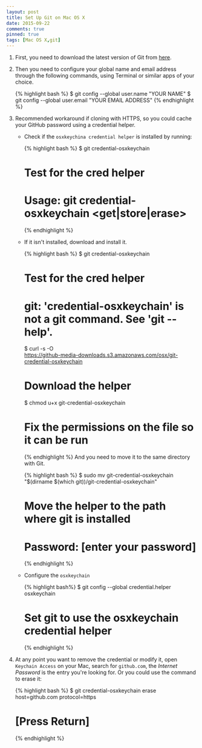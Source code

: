 ```yaml
---
layout: post
title: Set Up Git on Mac OS X
date: 2015-09-22
comments: true
pinned: true
tags: [Mac OS X,git]
---
```


1. First, you need to download the latest version of Git from [here](http://git-scm.com/downloads).
2. Then you need to configure your global name and email address through the following commands, using Terminal or similar apps of your choice.

   {% highlight bash %} 
   $ git config --global user.name "YOUR NAME"
   $ git config --global user.email "YOUR EMAIL ADDRESS"
   {% endhighlight %}
3. Recommended workaround if cloning with HTTPS, so you could cache your GitHub password using a credential helper.
   * Check if the ```osxkeychina credential helper``` is installed by running:

      {% highlight bash %} 
      $ git credential-osxkeychain
      # Test for the cred helper
      # Usage: git credential-osxkeychain <get|store|erase>
      {% endhighlight %}
   * If it isn't installed, download and install it. 

      {% highlight bash %} 
      $ git credential-osxkeychain
      # Test for the cred helper
      # git: 'credential-osxkeychain' is not a git command. See 'git --help'.
      $ curl -s -O \
      https://github-media-downloads.s3.amazonaws.com/osx/git-credential-osxkeychain
      # Download the helper
      $ chmod u+x git-credential-osxkeychain
      # Fix the permissions on the file so it can be run
      {% endhighlight %}
      And you need to move it to the same directory with Git.

      {% highlight bash %} 
      $ sudo mv git-credential-osxkeychain \
      "$(dirname $(which git))/git-credential-osxkeychain"
      # Move the helper to the path where git is installed
      # Password: [enter your password]
      {% endhighlight %}
   * Configure the ```osxkeychain```

      {% highlight bash%} 
      $ git config --global credential.helper osxkeychain
      # Set git to use the osxkeychain credential helper
      {% endhighlight %}
4. At any point you want to remove the credential or modify it, open ```Keychain Access``` on your Mac, search for ```github.com```, the *Internet Password* is the entry you're looking for. Or you could use the command to erase it:

   {% highlight bash %} 
   $ git credential-osxkeychain erase
   host=github.com
   protocol=https
   # [Press Return]
   {% endhighlight %}
